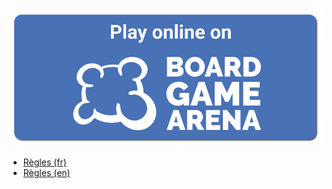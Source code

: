 
<a href="https://boardgamearena.com/gamepanel?game=coinche">![Play on BGA](Bga_button_play_online.png)</a>
* [Règles (fr)]('rules-fr')
* [Règles (en)]('rules-en')
